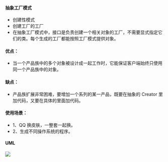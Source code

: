#### 抽象工厂模式

- 创建性模式
- 创建工厂的工厂
- 在抽象工厂模式中，接口是负责创建一个相关对象的工厂，不需要显式指定它们的类。每个生成的工厂都能按照工厂模式提供对象。

#### 优点：
- 当一个产品族中的多个对象被设计成一起工作时，它能保证客户端始终只使用同一个产品族中的对象。

#### 缺点：
- 产品族扩展非常困难，要增加一个系列的某一产品，既要在抽象的 Creator 里加代码，又要在具体的里面加代码。

#### 使用场景：
- 1、QQ 换皮肤，一整套一起换。 
- 2、生成不同操作系统的程序。

#### UML

![](abstractfactoryUML.jpg)